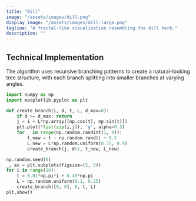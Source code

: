 ```yaml
---
title: "Dill"
image: "/assets/images/dill.png"
display_image: "/assets/images/dill-large.png"
tagline: "A fractal-like visualization resembling the dill herb."
description: ""
---
```


## Technical Implementation
The algorithm uses recursive branching patterns to create a natural-looking tree structure, with each branch splitting into smaller branches at varying angles.

```python
import numpy as np
import matplotlib.pyplot as plt

def create_branch(i, d, t, L, d_max=8):
    if d >= d_max: return
    j = i + L*np.array([np.cos(t), np.sin(t)])
    plt.plot(*list(zip(i,j)), 'g', alpha=0.3)
    for _ in range(np.random.randint(1, 4)):
        t_new = t - np.random.rand() + 0.5
        L_new = L*np.random.uniform(0.75, 0.9)
        create_branch(j, d+1, t_new, L_new)

np.random.seed(0)
_, ax = plt.subplots(figsize=(5, 5))
for i in range(10):
    t = 0.01*np.pi*i + 0.45*np.pi
    L = np.random.uniform(0.1, 0.25)
    create_branch([0, 0], 0, t, L)
plt.show()
```